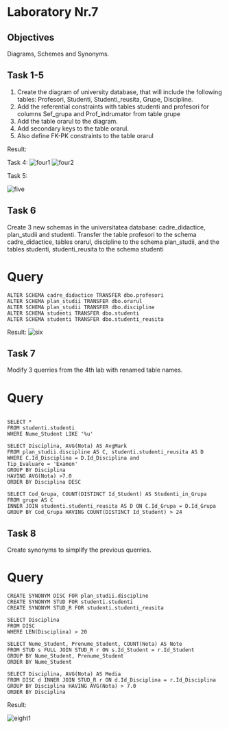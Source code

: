 

# Laboratory Nr.7

## Objectives
Diagrams, Schemes and Synonyms.

## Task 1-5
1. Create the diagram of university database, that will include the following tables: Profesori, Studenti, Studenti_reusita, Grupe, Discipline.
2. Add the referential constraints with tables studenti and profesori for columns Sef_grupa and Prof_indrumator from table grupe
3. Add the table orarul to the diagram.
4. Add secondary keys to the table orarul.
5. Also define FK-PK constraints to the table orarul

Result:

Task 4:
![four1](https://user-images.githubusercontent.com/24621285/49070101-8dbc9380-f233-11e8-839c-471aa79e5907.PNG)
![four2](https://user-images.githubusercontent.com/24621285/49070214-cf4d3e80-f233-11e8-8921-b08fa63d82c8.PNG)

Task 5:

![five](https://user-images.githubusercontent.com/24621285/49070256-ebe97680-f233-11e8-9946-587927a63a9c.PNG)
















## Task 6
Create 3 new schemas in the universitatea database: cadre_didactice, plan_studii and studenti. Transfer the table profesori to the schema cadre_didactice, tables orarul, discipline to the schema plan_studii, and the tables studenti, studenti_reusita to the schema studenti

# Query
 ```
 ALTER SCHEMA cadre_didactice TRANSFER dbo.profesori
ALTER SCHEMA plan_studii TRANSFER dbo.orarul
ALTER SCHEMA plan_studii TRANSFER dbo.discipline
ALTER SCHEMA studenti TRANSFER dbo.studenti
ALTER SCHEMA studenti TRANSFER dbo.studenti_reusita
 ```
 
 Result:
 ![six](https://user-images.githubusercontent.com/24621285/49069971-40d8bd00-f233-11e8-9c82-3e73920f96ad.PNG)









 ## Task 7
 Modify 3 querries from the 4th lab with renamed table names.
 
 # Query
 ```
 
SELECT * 
FROM studenti.studenti
WHERE Nume_Student LIKE '%u'

SELECT Disciplina, AVG(Nota) AS AvgMark
FROM plan_studii.discipline AS C, studenti.studenti_reusita AS D
WHERE C.Id_Disciplina = D.Id_Disciplina and
Tip_Evaluare = 'Examen'
GROUP BY Disciplina
HAVING AVG(Nota) >7.0
ORDER BY Disciplina DESC

SELECT Cod_Grupa, COUNT(DISTINCT Id_Student) AS Studenti_in_Grupa
FROM grupe AS C
INNER JOIN studenti.studenti_reusita AS D ON C.Id_Grupa = D.Id_Grupa
GROUP BY Cod_Grupa HAVING COUNT(DISTINCT Id_Student) > 24
  ```
   ## Task 8
Create synonyms to simplify the previous querries.
 # Query
 ```
 CREATE SYNONYM DISC FOR plan_studii.discipline
CREATE SYNONYM STUD FOR studenti.studenti
CREATE SYNONYM STUD_R FOR studenti.studenti_reusita

SELECT Disciplina
FROM DISC
WHERE LEN(Disciplina) > 20

SELECT Nume_Student, Prenume_Student, COUNT(Nota) AS Note
FROM STUD s FULL JOIN STUD_R r ON s.Id_Student = r.Id_Student
GROUP BY Nume_Student, Prenume_Student
ORDER BY Nume_Student

SELECT Disciplina, AVG(Nota) AS Media
FROM DISC d INNER JOIN STUD_R r ON d.Id_Disciplina = r.Id_Disciplina
GROUP BY Disciplina HAVING AVG(Nota) > 7.0
ORDER BY Disciplina
   ```
Result:

![eight1](https://user-images.githubusercontent.com/24621285/49069976-42a28080-f233-11e8-9bcc-5a2283fc6e56.PNG)









